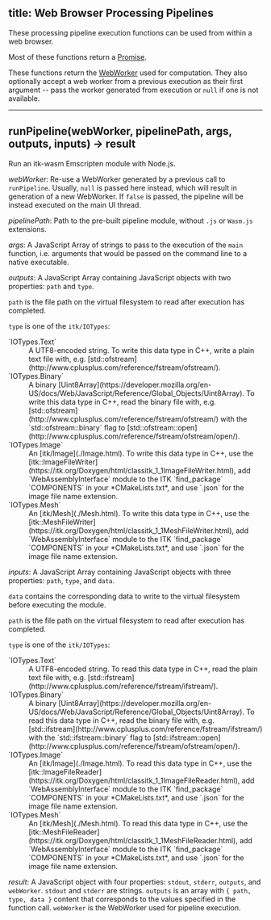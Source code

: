 title: Web Browser Processing Pipelines
---

These processing pipeline execution functions can be used from within a web
browser.

Most of these functions return a [Promise](https://developer.mozilla.org/en-US/docs/Web/JavaScript/Reference/Global_Objects/Promise).

These functions return the [WebWorker](https://developer.mozilla.org/en-US/docs/Web/API/Web_Workers_API/Using_web_workers) used for computation. They also optionally accept a web worker from a previous execution as their first argument -- pass the worker generated from execution or `null` if one is not available.

---

## runPipeline(webWorker, pipelinePath, args, outputs, inputs) -> result

Run an itk-wasm Emscripten module with Node.js.

*webWorker*: Re-use a WebWorker generated by a previous call to `runPipeline`. Usually, `null` is passed here instead, which will result in generation of a new WebWorker. If `false` is passed, the pipeline will be instead executed on the main UI thread.

*pipelinePath*: Path to the pre-built pipeline module, without `.js` or `Wasm.js` extensions.

*args*:         A JavaScript Array of strings to pass to the execution of the `main` function, i.e. arguments that would be passed on the command line to a native executable.

*outputs*:      A JavaScript Array containing JavaScript objects with two properties: `path` and `type`.

`path` is the file path on the virtual filesystem to read after execution has completed.

`type` is one of the `itk/IOTypes`:
<dl>
  <dt>`IOTypes.Text`</dt><dd>A UTF8-encoded string. To write this data type in C++, write a plain text file with, e.g.  [std::ofstream](http://www.cplusplus.com/reference/fstream/ofstream/).</dd>
  <dt>`IOTypes.Binary`</dt><dd>A binary [Uint8Array](https://developer.mozilla.org/en-US/docs/Web/JavaScript/Reference/Global_Objects/Uint8Array). To write this data type in C++, read the binary file with, e.g.  [std::ofstream](http://www.cplusplus.com/reference/fstream/ofstream/) with the `std::ofstream::binary` flag to [std::ofstream::open](http://www.cplusplus.com/reference/fstream/ofstream/open/).</dd>
  <dt>`IOTypes.Image`</dt><dd>An [itk/Image](./Image.html). To write this data type in C++, use the [itk::ImageFileWriter](https://itk.org/Doxygen/html/classitk_1_1ImageFileWriter.html), add `WebAssemblyInterface` module to the ITK `find_package` `COMPONENTS` in your *CMakeLists.txt*, and use `.json` for the image file name extension.</dd>
  <dt>`IOTypes.Mesh`</dt><dd>An [itk/Mesh](./Mesh.html). To write this data type in C++, use the [itk::MeshFileWriter](https://itk.org/Doxygen/html/classitk_1_1MeshFileWriter.html), add `WebAssemblyInterface` module to the ITK `find_package` `COMPONENTS` in your *CMakeLists.txt*, and use `.json` for the image file name extension.</dd>
</dl>

*inputs*:       A JavaScript Array containing JavaScript objects with three properties: `path`, `type`, and `data`.

`data` contains the corresponding data to write to the virtual filesystem before executing the module.

`path` is the file path on the virtual filesystem to read after execution has completed.

`type` is one of the `itk/IOTypes`:
<dl>
  <dt>`IOTypes.Text`</dt><dd>A UTF8-encoded string. To read this data type in C++, read the plain text file with, e.g.  [std::ifstream](http://www.cplusplus.com/reference/fstream/ifstream/). </dd>
  <dt>`IOTypes.Binary`</dt><dd>A binary [Uint8Array](https://developer.mozilla.org/en-US/docs/Web/JavaScript/Reference/Global_Objects/Uint8Array). To read this data type in C++, read the binary file with, e.g.  [std::ifstream](http://www.cplusplus.com/reference/fstream/ifstream/) with the `std::ifstream::binary` flag to [std::ifstream::open](http://www.cplusplus.com/reference/fstream/ofstream/open/).</dd>
  <dt>`IOTypes.Image`</dt><dd>An [itk/Image](./Image.html). To read this data type in C++, use the [itk::ImageFileReader](https://itk.org/Doxygen/html/classitk_1_1ImageFileReader.html), add `WebAssemblyInterface` module to the ITK `find_package` `COMPONENTS` in your *CMakeLists.txt*, and use `.json` for the image file name extension.</dd>
  <dt>`IOTypes.Mesh`</dt><dd>An [itk/Mesh](./Mesh.html). To read this data type in C++, use the [itk::MeshFileReader](https://itk.org/Doxygen/html/classitk_1_1MeshFileReader.html), add `WebAssemblyInterface` module to the ITK `find_package` `COMPONENTS` in your *CMakeLists.txt*, and use `.json` for the image file name extension.</dd>
</dl>

*result*:       A JavaScript object with four properties: `stdout`, `stderr`, `outputs`, and `webWorker`.
                `stdout` and `stderr` are strings. `outputs` is an array with `{ path, type, data }` content that corresponds to the values specified in the function call. `webWorker` is the WebWorker used for pipeline execution.
